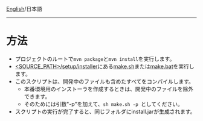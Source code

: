 [English](https://github.com/aegif/NemakiWare/wiki/Development:-Build-installer)/日本語 
***
# 方法
- プロジェクトのルートで`mvn package`と`mvn install`を実行します。
- [<SOURCE_PATH>/setup/installer](https://github.com/aegif/NemakiWare/tree/master/setup/installer)にある[make.sh](https://github.com/aegif/NemakiWare/blob/master/setup/installer/make.sh)または[make.bat](https://github.com/aegif/NemakiWare/blob/master/setup/installer/make.bat)を実行します。
- このスクリプトは、開発中のファイルも含めたすべてをコンパイルします。
  - 本番環境用のインストーラを作成するときは、開発中のファイルを除外できます。  
  - そのためには引数"-p"を加えて、`sh make.sh -p `としてください。
- スクリプトの実行が完了すると、同じフォルダにinstall.jarが生成されます。